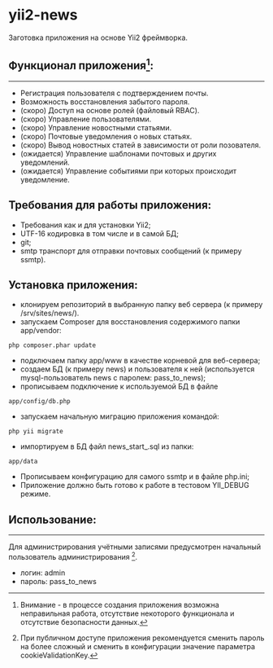# yii2-news

Заготовка приложения на основе Yii2 фреймворка.

## Функционал приложения[^1]:
----------------------
- Регистрация пользователя с подтверждением почты.
- Возможность восстановления забытого пароля.
- (скоро) Доступ на основе ролей (файловый RBAC).
- (скоро) Управление пользователями.
- (скоро) Управление новостными статьями.
- (скоро) Почтовые уведомления о новых статьях.
- (скоро) Вывод новостных статей в зависимости от роли позователя.
- (ожидается) Управление шаблонами почтовых и других уведомлений.
- (ожидается) Управление событиями при которых происходит уведомление.

## Требования для работы приложения:
- Требования как и для установки Yii2;
- UTF-16 кодировка в том числе и в самой БД;
- git;
- smtp транспорт для отправки почтовых сообщений (к примеру ssmtp).

## Установка приложения:
* клонируем репозиторий в выбранную папку веб сервера (к примеру /srv/sites/news/).
* запускаем Composer для восстановления содержимого папки app/vendor:
```
php composer.phar update
```
* подключаем папку app/www в качестве корневой для веб-сервера;
* создаем БД (к примеру news) и пользователя к ней (используется mysql-пользователь news с паролем: pass_to_news);
* прописываем подключение к используемой БД в файле 
```
app/config/db.php
```
* запускаем начальную миграцию приложения командой:
```
php yii migrate
```
* импортируем в БД файл news_start_<date and time>.sql из папки:
```
app/data
```
* Прописываем конфигурацию для самого ssmtp и в файле php.ini;
* Приложение должно быть готово к работе в тестовом YII_DEBUG режиме.

## Использование:
--------------
Для администрирования учётными записями предусмотрен начальный пользователь администрирования [^2].
- логин: admin
- пароль: pass_to_news

[^1]: Внимание - в процессе создания приложения возможна неправильная работа, отсутствие некоторого функционала и отсутствие безопасности данных.
[^2]: При публичном доступе приложения рекомендуется сменить пароль на более сложный и сменить в конфигурации значение параметра cookieValidationKey. 
